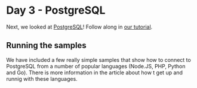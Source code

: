 # Day 3 - PostgreSQL
Next, we looked at [PostgreSQL](https://www.postgresql.org/)! Follow along in [our tutorial](https://developer.ibm.com/clouddataservices/2016/08/05/7-databases-7-days-mongodb/).

## Running the samples

We have included a few really simple samples that show how to connect to PostgreSQL from a number of popular languages (Node.JS, PHP, Python and Go). There is more information in the article about how t get up and runnig with these languages.
